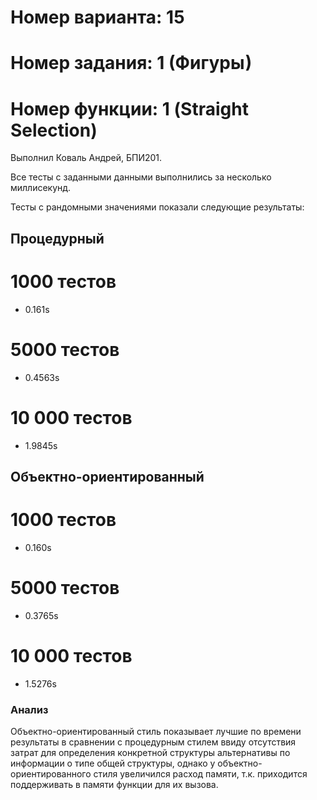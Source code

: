 # Номер варианта: 15
# Номер задания: 1 (Фигуры)
# Номер функции: 1 (Straight Selection)

Выполнил Коваль Андрей, БПИ201.

Все тесты с заданными данными выполнились за несколько миллисекунд.

Тесты с рандомными значениями показали следующие результаты:
## Процедурный
# 1000 тестов
* 0.161s
# 5000 тестов
* 0.4563s
# 10 000 тестов
* 1.9845s

## Объектно-ориентированный
# 1000 тестов
* 0.160s
# 5000 тестов
* 0.3765s
# 10 000 тестов
* 1.5276s

### Анализ
Объектно-ориентированный стиль показывает лучшие по времени результаты в сравнении с процедурным стилем ввиду отсутствия затрат для определения конкретной структуры альтернативы по информации о типе общей структуры, однако у объектно-ориентированного стиля увеличился расход памяти, т.к. приходится поддерживать в памяти функции для их вызова.